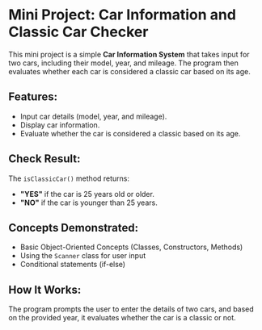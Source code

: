 # Mini Project: Car Information and Classic Car Checker

This mini project is a simple **Car Information System** that takes input for two cars, including their model, year, and mileage. The program then evaluates whether each car is considered a classic car based on its age.

## Features:
- Input car details (model, year, and mileage).
- Display car information.
- Evaluate whether the car is considered a classic based on its age.

## Check Result:
The `isClassicCar()` method returns:
- **"YES"** if the car is 25 years old or older.
- **"NO"** if the car is younger than 25 years.

## Concepts Demonstrated:
- Basic Object-Oriented Concepts (Classes, Constructors, Methods)
- Using the `Scanner` class for user input
- Conditional statements (if-else)

## How It Works:
The program prompts the user to enter the details of two cars, and based on the provided year, it evaluates whether the car is a classic or not.
